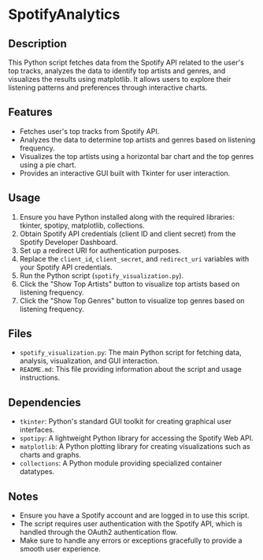 # SpotifyAnalytics

## Description
This Python script fetches data from the Spotify API related to the user's top tracks, analyzes the data to identify top artists and genres, and visualizes the results using matplotlib. It allows users to explore their listening patterns and preferences through interactive charts.

## Features
- Fetches user's top tracks from Spotify API.
- Analyzes the data to determine top artists and genres based on listening frequency.
- Visualizes the top artists using a horizontal bar chart and the top genres using a pie chart.
- Provides an interactive GUI built with Tkinter for user interaction.

## Usage
1. Ensure you have Python installed along with the required libraries: tkinter, spotipy, matplotlib, collections.
2. Obtain Spotify API credentials (client ID and client secret) from the Spotify Developer Dashboard.
3. Set up a redirect URI for authentication purposes.
4. Replace the `client_id`, `client_secret`, and `redirect_uri` variables with your Spotify API credentials.
5. Run the Python script (`spotify_visualization.py`).
6. Click the "Show Top Artists" button to visualize top artists based on listening frequency.
7. Click the "Show Top Genres" button to visualize top genres based on listening frequency.

## Files
- `spotify_visualization.py`: The main Python script for fetching data, analysis, visualization, and GUI interaction.
- `README.md`: This file providing information about the script and usage instructions.

## Dependencies
- `tkinter`: Python's standard GUI toolkit for creating graphical user interfaces.
- `spotipy`: A lightweight Python library for accessing the Spotify Web API.
- `matplotlib`: A Python plotting library for creating visualizations such as charts and graphs.
- `collections`: A Python module providing specialized container datatypes.

## Notes
- Ensure you have a Spotify account and are logged in to use this script.
- The script requires user authentication with the Spotify API, which is handled through the OAuth2 authentication flow.
- Make sure to handle any errors or exceptions gracefully to provide a smooth user experience.


